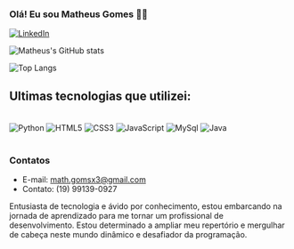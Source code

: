### Olá! Eu sou Matheus Gomes 🙋‍♂️

[![LinkedIn](https://img.shields.io/badge/LinkedIn-0077B5?style=for-the-badge&logo=linkedin&logoColor=white)](https://www.linkedin.com/in/mathgomsit/)

![Matheus's GitHub stats](https://github-readme-stats.vercel.app/api?username=mathgoms02&show_icons=true&theme=radical)

![Top Langs](https://github-readme-stats.vercel.app/api/top-langs/?username=mathgoms02&layout=compact)

## Ultimas tecnologias que utilizei:
<div style="display: inline_block"><br/>
    <img align="center" alt="Python" src="https://img.shields.io/badge/Python-14354C?style=for-the-badge&logo=python&logoColor=white"/>
    <img align="center" alt="HTML5" src="https://img.shields.io/badge/HTML5-E34F26?style=for-the-badge&logo=html5&logoColor=white"/>
    <img align="center" alt="CSS3" src="https://img.shields.io/badge/CSS3-1572B6?style=for-the-badge&logo=css3&logoColor=white"/>
    <img align="center" alt="JavaScript" src="https://img.shields.io/badge/JavaScript-F7DF1E?style=for-the-badge&logo=javascript&logoColor=black"/>
    <img align="center" alt="MySql" src="https://img.shields.io/badge/MySQL-00000F?style=for-the-badge&logo=mysql&logoColor=white"/>
    <img align="center" alt="Java" src="https://img.shields.io/badge/Java-ED8B00?style=for-the-badge&logo=openjdk&logoColor=white"/></div></br>

### Contatos
- E-mail: math.gomsx3@gmail.com
- Contato: (19) 99139-0927


Entusiasta de tecnologia e ávido por conhecimento, estou embarcando na jornada de aprendizado para me tornar um profissional de desenvolvimento. Estou determinado a ampliar meu repertório e mergulhar de cabeça neste mundo dinâmico e desafiador da programação.

